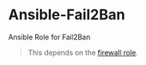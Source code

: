 Ansible-Fail2Ban
================

Ansible Role for Fail2Ban

> This depends on the [firewall role](https://github.com/Servers-for-Hackers/ansible-firewall).

